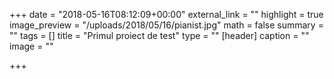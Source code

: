 +++
date = "2018-05-16T08:12:09+00:00"
external_link = ""
highlight = true
image_preview = "/uploads/2018/05/16/pianist.jpg"
math = false
summary = ""
tags = []
title = "Primul proiect de test"
type = ""
[header]
caption = ""
image = ""

+++
